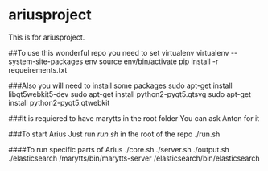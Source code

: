 # ariusproject
This is for ariusproject.


##To use this wonderful repo you need to set virtualenv
virtualenv --system-site-packages env
source env/bin/activate
pip install -r requeirements.txt

###Also you will need to install some packages
sudo apt-get install libqt5webkit5-dev
sudo apt-get install python2-pyqt5.qtsvg
sudo apt-get install python2-pyqt5.qtwebkit

###It is requiered to have marytts in the root folder
You can ask Anton for it

###To start Arius
Just run *run.sh* in the root of the repo
./run.sh

####To run specific parts of Arius
./core.sh
./server.sh
./output.sh
./elasticsearch
/marytts/bin/marytts-server
/elasticsearch/bin/elasticsearch
